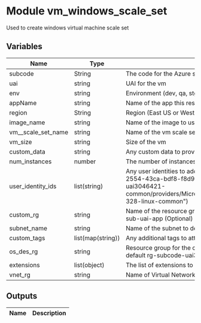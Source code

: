 # Module vm_windows_scale_set

Used to create windows virtual machine scale set

## Variables

| Name | Type | Description |
| ---- | ---- | ---------- |
| subcode | String | The code for the Azure subscription
| uai | string | UAI for the vm
| env | string | Environment (dev, qa, stg, lab, prd)
| appName | string | Name of the app this resource belongs to
| region | String | Region (East US or West Europe)
| image_name | string | Name of the image to use for the vm
| vm__scale_set_name | string | Name of the vm scale set
| vm_size | string | Size of the vm
| custom_data | string | Any custom data to provide to the vm
| num_instances | number | The number of instances for the scale set
| user_identity_ids | list(string) | Any user identities to add to the vm (i.e. "/subscriptions/9c1ab385-2554-43ca-bdf8-f8d937bf4a28/resourceGroups/rg-328-uai3046421-common/providers/Microsoft.ManagedIdentity/userAssignedIdentities/mi-328-linux-common")
| custom_rg | string | Name of the resource group to deploy in. If left empty, will default to rg-sub-uai-app (Optional)
| subnet_name | string | Name of the subnet to deploy the nic into
| custom_tags | list(map(string)) | Any additional tags to attach to the vm
| os_des_rg | string | Resource group for the common disk encryption set. Only provide if not in default rg-subcode-uai3047228-common rg.
| extensions | list(object) | The list of extensions to install on the vm scale set
| vnet_rg | string | Name of Virtual Network's Resource Group. | "cs-connectedVNET-dr" | yes

## Outputs

| Name | Description |
| ---- | ----------- |
